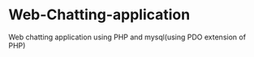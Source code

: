 # Web-Chatting-application
Web chatting application using PHP and mysql(using PDO extension of PHP)
